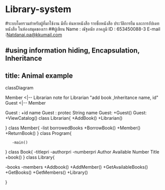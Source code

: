 # Library-system
#ระบบโดยรวมสำหรับผู้ที่มาใช้งาน มีทั้ง ค้นหาหนังสือ รายชื่อหนังสือ ประวัติการยืม และการอัปเดทหนังสือ ในห้องสมุดของเรา 
##ผู้เขียน Name : ณัฐดนัย ภาคภูมิ ID : 653450088-3 E-mail :Natdanai.pa@kkumail.com


#using information hiding, Encapsulation, Inheritance
---
title: Animal example
---
classDiagram
   
Member <|-- Librarian
    note for Librarian "add book ,Inheritance name, id"
    Guest <|-- Member
  
 Guest : +id name
    Guest : protec String name
    Guest: +Guest()
    Guest: +ViewCatalog()
    class Librarian{
        +AddBook()
        +Librarian()
       
   }
   class Member{
        -list borrowedBooks
        +BorrowBook()
        +Member()
        +ReturnBook()
    }
    class Program{
    
       -main()
   }
       class Book{
        -titlepri
        -authorpri
        -numberpri
        Author
        Available
        Number
        Title
        +book()
    }
      class Library{
    
   -books
    -members
        +Addbook()
        +AddMember()
        +GetAvailableBooks()
        +GetBooks()
        +GetMembers()
        +Library()


  }

